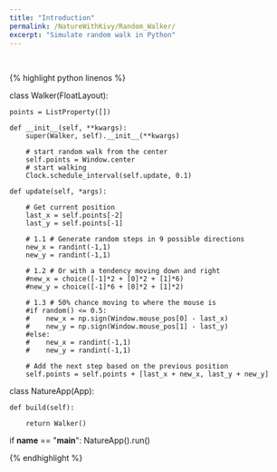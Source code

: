 ```yaml
---
title: "Introduction"
permalink: /NatureWithKivy/Random_Walker/
excerpt: "Simulate random walk in Python"
---
```

<br>

{% highlight python linenos %}

class Walker(FloatLayout):

    points = ListProperty([])

    def __init__(self, **kwargs):
        super(Walker, self).__init__(**kwargs)

        # start random walk from the center
        self.points = Window.center
        # start walking
        Clock.schedule_interval(self.update, 0.1)

    def update(self, *args):

        # Get current position
        last_x = self.points[-2]
        last_y = self.points[-1]

        # 1.1 # Generate random steps in 9 possible directions
        new_x = randint(-1,1)
        new_y = randint(-1,1)

        # 1.2 # Or with a tendency moving down and right
        #new_x = choice([-1]*2 + [0]*2 + [1]*6)
        #new_y = choice([-1]*6 + [0]*2 + [1]*2)

        # 1.3 # 50% chance moving to where the mouse is
        #if random() <= 0.5:
        #    new_x = np.sign(Window.mouse_pos[0] - last_x)
        #    new_y = np.sign(Window.mouse_pos[1] - last_y)
        #else:
        #    new_x = randint(-1,1)
        #    new_y = randint(-1,1)

        # Add the next step based on the previous position
        self.points = self.points + [last_x + new_x, last_y + new_y]

class NatureApp(App):

    def build(self):

        return Walker()


if __name__ == "__main__":
    NatureApp().run()

{% endhighlight %}
